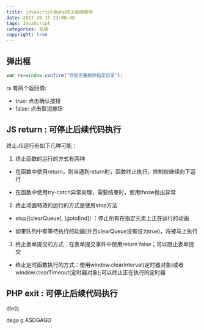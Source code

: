 ```yaml
---
title: javascript与php终止后续程序
date: 2017-10-15 23:00:48
tags: JavaScript
categories: 前端
copyright: true
---
```


## 弹出框  

   ```js
var rs=window.confirm("您是否要删除指定记录");  
   ```

rs 有两个返回值: 
- true: 点击确认按钮
- false: 点击取消按钮  

## JS return : 可停止后续代码执行  



终止JS运行有如下几种可能：

1. 终止函数的运行的方式有两种

- 在函数中使用return，则当遇到return时，函数终止执行，控制权继续向下运行

- 在函数中使用try-catch异常处理，需要结束时，使用throw抛出异常

2. 终止动画特效的运行的方式是使用stop方法

- stop([clearQueue], [gotoEnd]) ：停止所有在指定元素上正在运行的动画

- 如果队列中有等待执行的动画(并且clearQueue没有设为true)，将被马上执行

3. 终止表单提交的方式：在表单提交事件中使用return false；可以阻止表单提交

- 终止定时函数执行的方式：使用window.clearInterval(定时器对象)或者window.clearTimeout(定时器对象);可以终止正在执行的定时器

## PHP exit : 可停止后续代码执行   

die();

dsga g
ASDGAGD


